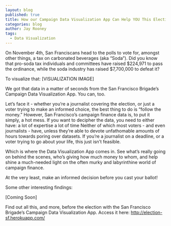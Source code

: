 ```yaml
---
layout: blog
published: true
title: How our Campaign Data Visualization App Can Help YOU This Election
categories: blog
author: Jay Rooney
tags: 
  - Data Visualization
---
```


On November 4th, San Franciscans head to the polls to vote for, amongst other things, a tax on carbonated beverages (aka “Soda”). Did you know that pro-soda tax individuals and committees have raised $224,971 to pass the ordinance, while the soda industry has raised $7,700,000 to defeat it?

To visualize that: [VISUALIZATION IMAGE]

We got that data in a matter of seconds from the San Francisco Brigade’s Campaign Data Visualization App. You can, too.

Let’s face it - whether you’re a journalist covering the election, or just a voter trying to make an informed choice, the best thing to do is “follow the money.” However, San Francisco’s campaign finance data is, to put it simply, a hot mess. If you want to decipher the data, you need to either have:
a lot of expertise
a lot of time
Neither of which most voters - and even journalists - have, unless they’re able to devote unfathomable amounts of hours towards poring over datasets. If you’re a journalist on a deadline, or a voter trying to go about your life, this just isn’t feasible.

Which is where the Data Visualization App comes in. See what’s really going on behind the scenes, who’s giving how much money to whom, and help shine a much-needed light on the often murky and labyrinthine world of campaign finance.

At the very least, make an informed decision before you cast your ballot!

Some other interesting findings:

[Coming Soon]

Find out all this, and more, before the election with the San Francisco Brigade’s Campaign Data Visualization App. Access it here: http://election-sf.herokuapp.com/